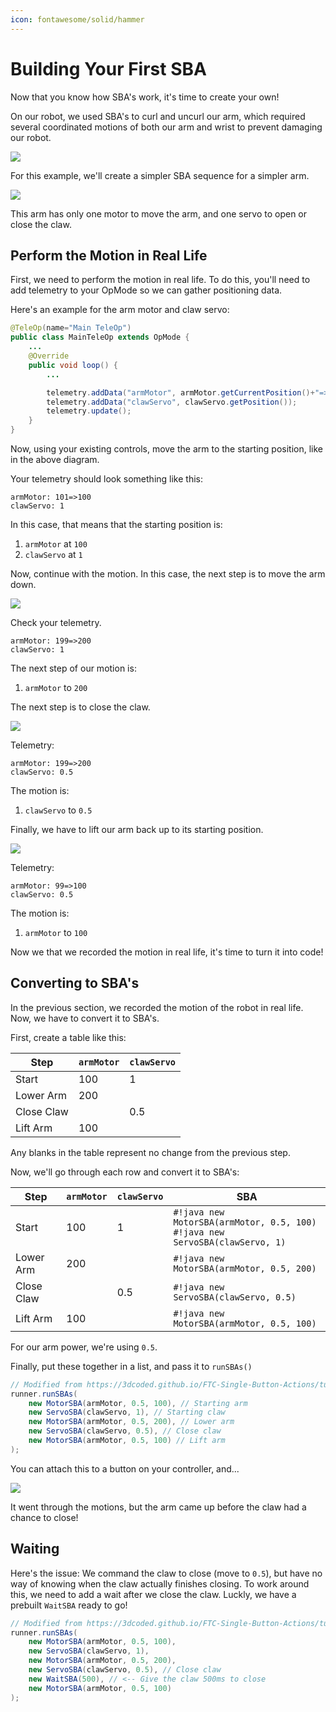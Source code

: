 ```yaml
---
icon: fontawesome/solid/hammer
---
```


# Building Your First SBA

Now that you know how SBA's work, it's time to create your own!

On our robot, we used SBA's to curl and uncurl our arm, which required several coordinated motions of both our arm and wrist to prevent damaging our robot.

![](https://placehold.co/600x400/?text=Image+Or+Video+Of+Robot)

For this example, we'll create a simpler SBA sequence for a simpler arm. 

![](a5cc2fc5.png)

This arm has only one motor to move the arm, and one servo to open or close the claw. 

## Perform the Motion in Real Life

First, we need to perform the motion in real life. To do this, you'll need to add telemetry to your OpMode so we can gather positioning data. 

Here's an example for the arm motor and claw servo:

```java
@TeleOp(name="Main TeleOp")
public class MainTeleOp extends OpMode {
    ...
    @Override
    public void loop() {
        ...

        telemetry.addData("armMotor", armMotor.getCurrentPosition()+"=>"+armMotor.getTargetPosition());
        telemetry.addData("clawServo", clawServo.getPosition());
        telemetry.update();
    }
}
```

Now, using your existing controls, move the arm to the starting position, like in the above diagram.

Your telemetry should look something like this:

```
armMotor: 101=>100
clawServo: 1
```

In this case, that means that the starting position is:

1. `armMotor` at `100`
2. `clawServo` at `1`

Now, continue with the motion. In this case, the next step is to move the arm down.

![](56f5e097.png)

Check your telemetry.

```
armMotor: 199=>200
clawServo: 1
```

The next step of our motion is:

1. `armMotor` to `200`

The next step is to close the claw.

![](c4c6f46f.png)

Telemetry:

```
armMotor: 199=>200
clawServo: 0.5
```

The motion is:

1. `clawServo` to `0.5`

Finally, we have to lift our arm back up to its starting position.

![](6fd76214.png)

Telemetry:

```
armMotor: 99=>100
clawServo: 0.5
```

The motion is:

1. `armMotor` to `100`

Now we that we recorded the motion in real life, it's time to turn it into code!

## Converting to SBA's

In the previous section, we recorded the motion of the robot in real life. Now, we have to convert it to SBA's. 

First, create a table like this:

| Step | `armMotor` | `clawServo` |
| - | - | - |
| Start | 100 | 1 |
| Lower Arm | 200 | |
| Close Claw | | 0.5 |
| Lift Arm | 100 | |

Any blanks in the table represent no change from the previous step.

Now, we'll go through each row and convert it to SBA's:

| Step | `armMotor` | `clawServo` | SBA |
| - | - | - | - |
| Start | 100 | 1 | `#!java new MotorSBA(armMotor, 0.5, 100)`<br />`#!java new ServoSBA(clawServo, 1)` |
| Lower Arm | 200 | | `#!java new MotorSBA(armMotor, 0.5, 200)` |
| Close Claw | | 0.5 | `#!java new ServoSBA(clawServo, 0.5)` |
| Lift Arm | 100 | | `#!java new MotorSBA(armMotor, 0.5, 100)` |

For our arm power, we're using `0.5`. 

Finally, put these together in a list, and pass it to `runSBAs()`

```java
// Modified from https://3dcoded.github.io/FTC-Single-Button-Actions/tutorial/howitworks/#__codelineno-10-18
runner.runSBAs(
    new MotorSBA(armMotor, 0.5, 100), // Starting arm
    new ServoSBA(clawServo, 1), // Starting claw
    new MotorSBA(armMotor, 0.5, 200), // Lower arm
    new ServoSBA(clawServo, 0.5), // Close claw
    new MotorSBA(armMotor, 0.5, 100) // Lift arm
);
```

You can attach this to a button on your controller, and...

![](2f3ef73b.png)

It went through the motions, but the arm came up before the claw had a chance to close!

## Waiting

Here's the issue: We command the claw to close (move to `0.5`), but have no way of knowing when the claw actually finishes closing. To work around this, we need to add a wait after we close the claw. Luckly, we have a prebuilt `WaitSBA` ready to go!

```java
// Modified from https://3dcoded.github.io/FTC-Single-Button-Actions/tutorial/howitworks/#__codelineno-10-18
runner.runSBAs(
    new MotorSBA(armMotor, 0.5, 100),
    new ServoSBA(clawServo, 1),
    new MotorSBA(armMotor, 0.5, 200),
    new ServoSBA(clawServo, 0.5), // Close claw
    new WaitSBA(500), // <-- Give the claw 500ms to close
    new MotorSBA(armMotor, 0.5, 100)
);
```